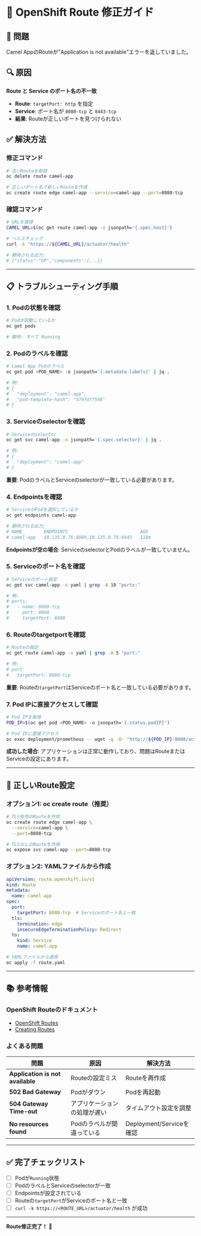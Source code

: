 # 🔧 OpenShift Route 修正ガイド

## 🐛 問題

Camel AppのRouteが"Application is not available"エラーを返していました。

## 🔍 原因

**Route と Service のポート名の不一致**

- **Route**: `targetPort: http` を指定
- **Service**: ポート名が `8080-tcp` と `8443-tcp`
- **結果**: Routeが正しいポートを見つけられない

## ✅ 解決方法

### 修正コマンド

```bash
# 古いRouteを削除
oc delete route camel-app

# 正しいポート名で新しいRouteを作成
oc create route edge camel-app --service=camel-app --port=8080-tcp
```

### 確認コマンド

```bash
# URLを取得
CAMEL_URL=$(oc get route camel-app -o jsonpath='{.spec.host}')

# ヘルスチェック
curl -k "https://${CAMEL_URL}/actuator/health"

# 期待される出力:
# {"status":"UP","components":{...}}
```

---

## 📋 トラブルシューティング手順

### 1. Podの状態を確認

```bash
# Podが起動しているか
oc get pods

# 期待: すべて Running
```

### 2. Podのラベルを確認

```bash
# Camel App Podのラベル
oc get pod <POD_NAME> -o jsonpath='{.metadata.labels}' | jq .

# 例:
# {
#   "deployment": "camel-app",
#   "pod-template-hash": "57974f7598"
# }
```

### 3. Serviceのselectorを確認

```bash
# Serviceのselector
oc get svc camel-app -o jsonpath='{.spec.selector}' | jq .

# 例:
# {
#   "deployment": "camel-app"
# }
```

**重要**: PodのラベルとServiceのselectorが一致している必要があります。

### 4. Endpointsを確認

```bash
# ServiceがPodを選択しているか
oc get endpoints camel-app

# 期待される出力:
# NAME        ENDPOINTS                           AGE
# camel-app   10.135.0.76:8080,10.135.0.76:8443   118m
```

**Endpointsが空の場合**: ServiceのselectorとPodのラベルが一致していません。

### 5. Serviceのポート名を確認

```bash
# Serviceのポート設定
oc get svc camel-app -o yaml | grep -A 10 "ports:"

# 例:
# ports:
#   - name: 8080-tcp
#     port: 8080
#     targetPort: 8080
```

### 6. Routeのtargetportを確認

```bash
# Routeの設定
oc get route camel-app -o yaml | grep -A 5 "port:"

# 例:
# port:
#   targetPort: 8080-tcp
```

**重要**: Routeの`targetPort`はServiceのポート名と一致している必要があります。

### 7. Pod IPに直接アクセスして確認

```bash
# Pod IPを取得
POD_IP=$(oc get pod <POD_NAME> -o jsonpath='{.status.podIP}')

# Pod IPに直接アクセス
oc exec deployment/prometheus -- wget -q -O- "http://${POD_IP}:8080/actuator/health"
```

**成功した場合**: アプリケーションは正常に動作しており、問題はRouteまたはServiceの設定にあります。

---

## 🎯 正しいRoute設定

### オプション1: oc create route（推奨）

```bash
# TLS有効のRouteを作成
oc create route edge camel-app \
  --service=camel-app \
  --port=8080-tcp

# TLSなしのRouteを作成
oc expose svc camel-app --port=8080-tcp
```

### オプション2: YAMLファイルから作成

```yaml
apiVersion: route.openshift.io/v1
kind: Route
metadata:
  name: camel-app
spec:
  port:
    targetPort: 8080-tcp  # Serviceのポート名と一致
  tls:
    termination: edge
    insecureEdgeTerminationPolicy: Redirect
  to:
    kind: Service
    name: camel-app
```

```bash
# YAMLファイルから適用
oc apply -f route.yaml
```

---

## 📚 参考情報

### OpenShift Routeのドキュメント

- [OpenShift Routes](https://docs.openshift.com/container-platform/latest/networking/routes/route-configuration.html)
- [Creating Routes](https://docs.openshift.com/container-platform/latest/networking/routes/secured-routes.html)

### よくある問題

| 問題 | 原因 | 解決方法 |
|------|------|---------|
| **Application is not available** | Routeの設定ミス | Routeを再作成 |
| **502 Bad Gateway** | Podがダウン | Podを再起動 |
| **504 Gateway Time-out** | アプリケーションの処理が遅い | タイムアウト設定を調整 |
| **No resources found** | Podのラベルが間違っている | Deployment/Serviceを確認 |

---

## ✅ 完了チェックリスト

- [ ] Podが`Running`状態
- [ ] PodのラベルとServiceのselectorが一致
- [ ] Endpointsが設定されている
- [ ] Routeの`targetPort`がServiceのポート名と一致
- [ ] `curl -k https://<ROUTE_URL>/actuator/health` が成功

---

**Route修正完了！** 🎉


